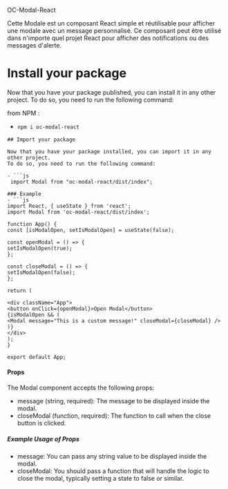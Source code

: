OC-Modal-React

Cette Modale est un composant React simple et réutilisable pour afficher une modale avec un message personnalisé. Ce composant peut être utilisé dans n'importe quel projet React pour afficher des notifications ou des messages d'alerte.

# Install your package

Now that you have your package published, you can install it in any other project.
To do so, you need to run the following command:

from NPM :

- ```sh
  npm i oc-modal-react
  ```

````
## Import your package

Now that you have your package installed, you can import it in any other project.
To do so, you need to run the following command:

- ```js
 import Modal from "oc-modal-react/dist/index";
````

````
### Example
- ```js
import React, { useState } from 'react';
import Modal from 'oc-modal-react/dist/index';

function App() {
const [isModalOpen, setIsModalOpen] = useState(false);

const openModal = () => {
setIsModalOpen(true);
};

const closeModal = () => {
setIsModalOpen(false);
};

return (

<div className="App">
<button onClick={openModal}>Open Modal</button>
{isModalOpen && (
<Modal message="This is a custom message!" closeModal={closeModal} />
)}
</div>
);
}

export default App;
````

#### Props

The Modal component accepts the following props:

- message (string, required): The message to be displayed inside the modal.
- closeModal (function, required): The function to call when the close button is clicked.

##### Example Usage of Props

- message: You can pass any string value to be displayed inside the modal.
- closeModal: You should pass a function that will handle the logic to close the modal, typically setting a state to false or similar.

```

```
